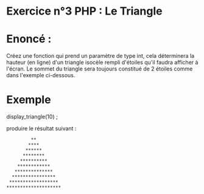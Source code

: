 # Exercice n°3 PHP : Le Triangle

# Enoncé : 
Créez une fonction qui prend un paramètre de type int, cela déterminera la hauteur (en ligne) d'un triangle isocèle rempli d'étoiles qu'il faudra afficher à l'écran. Le sommet du triangle sera toujours constitué de 2 étoiles comme dans l'exemple ci-dessous.

# Exemple
display_triangle(10) ; 

produire le résultat suivant :


             **
            ****
           ******
          ********
         **********
        ************
       **************
      ****************
     ******************
    ********************
